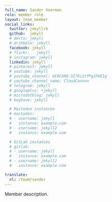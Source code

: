 ```yaml
---
full_name: Sander Voerman
role: member role
layout: team_member
social_links:
  twitter: jekyllrb
  github:  jekyll
  # devto: jekyll
  # dribbble: jekyll
  facebook: jekyll
  # flickr:   jekyll
  # instagram: jekyll
  linkedin: jekyll
  # pinterest: jekyll
  # youtube: jekyll
  # youtube_channel: UC8CXR0-3I70i1tfPg1PAE1g
  # youtube_channel_name: CloudCannon
  # telegram: jekyll
  # googleplus: +jekyll
  # microdotblog: jekyll
  # keybase: jekyll

  # Mastodon instances
  # mastodon:
  # - username: jekyll
  #   instance: example.com
  # - username: jekyll2
  #   instance: example.com

  # GitLab instances
  # gitlab:
  # - username: jekyll
  #   instance: example.com
  # - username: jekyll2
  #   instance: example.com

translate:
  nl: /team/sander
---
```

Member description.
